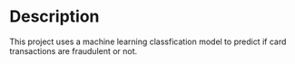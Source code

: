 # Description

This project uses a machine learning classfication model to predict if card transactions are fraudulent or not. 
